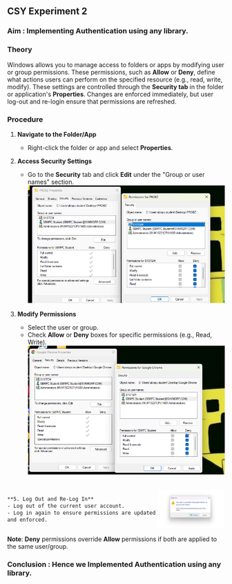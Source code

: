 ## CSY Experiment 2

### Aim : Implementing Authentication using any library.

### **Theory**  
Windows allows you to manage access to folders or apps by modifying user or group permissions. These permissions, such as **Allow** or **Deny**, define what actions users can perform on the specified resource (e.g., read, write, modify). These settings are controlled through the **Security tab** in the folder or application's **Properties**. Changes are enforced immediately, but user log-out and re-login ensure that permissions are refreshed.



### **Procedure**  

1. **Navigate to the Folder/App**  
   - Right-click the folder or app and select **Properties**.  

2. **Access Security Settings**  
   - Go to the **Security** tab and click **Edit** under the "Group or user names" section.
  ![image](.attachments/0a506799257a78bcf513342b99ac3bb7a7729c4b.png) 


3. **Modify Permissions**  
   - Select the user or group.  
   - Check **Allow** or **Deny** boxes for specific permissions (e.g., Read, Write).  
![image](.attachments/be3ffe57d37016574dc47ae3d4925a9e32805f0e.png)
<br>

<div style="display: flex; justify-content: space-between; align-items: center;">
  <div>
   
    **5. Log Out and Re-Log In**  
    - Log out of the current user account.  
    - Log in again to ensure permissions are updated and enforced.
  </div>
  <div>
    <img src=".attachments/f9b94c3a332f270aaa02bbd0be129b85ac812606.jfif" alt="Logout illustration" width="200">
  </div>
</div>


**Note**: **Deny** permissions override **Allow** permissions if both are applied to the same user/group. 



### Conclusion : Hence we Implemented Authentication using any library.

 
 